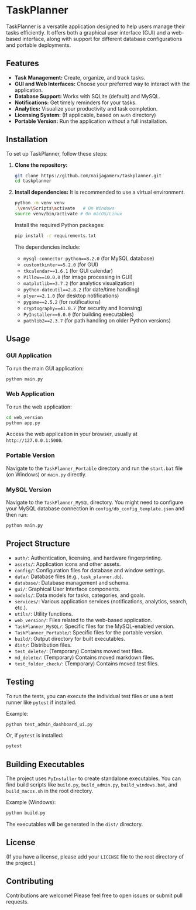 # TaskPlanner

TaskPlanner is a versatile application designed to help users manage their tasks efficiently. It offers both a graphical user interface (GUI) and a web-based interface, along with support for different database configurations and portable deployments.

## Features

*   **Task Management:** Create, organize, and track tasks.
*   **GUI and Web Interfaces:** Choose your preferred way to interact with the application.
*   **Database Support:** Works with SQLite (default) and MySQL.
*   **Notifications:** Get timely reminders for your tasks.
*   **Analytics:** Visualize your productivity and task completion.
*   **Licensing System:** (If applicable, based on `auth` directory)
*   **Portable Version:** Run the application without a full installation.

## Installation

To set up TaskPlanner, follow these steps:

1.  **Clone the repository:**
    ```bash
    git clone https://github.com/naijagamerx/taskplanner.git
    cd taskplanner
    ```

2.  **Install dependencies:**
    It is recommended to use a virtual environment.
    ```bash
    python -m venv venv
    .\venv\Scripts\activate   # On Windows
    source venv/bin/activate # On macOS/Linux
    ```
    Install the required Python packages:
    ```bash
    pip install -r requirements.txt
    ```
    The dependencies include:
    *   `mysql-connector-python==8.2.0` (for MySQL database)
    *   `customtkinter==5.2.0` (for GUI)
    *   `tkcalendar==1.6.1` (for GUI calendar)
    *   `Pillow==10.0.0` (for image processing in GUI)
    *   `matplotlib==3.7.2` (for analytics visualization)
    *   `python-dateutil==2.8.2` (for date/time handling)
    *   `plyer==2.1.0` (for desktop notifications)
    *   `pygame==2.5.2` (for notifications)
    *   `cryptography==41.0.7` (for security and licensing)
    *   `PyInstaller==6.0.0` (for building executables)
    *   `pathlib2==2.3.7` (for path handling on older Python versions)

## Usage

### GUI Application

To run the main GUI application:

```bash
python main.py
```

### Web Application

To run the web application:

```bash
cd web_version
python app.py
```
Access the web application in your browser, usually at `http://127.0.0.1:5000`.

### Portable Version

Navigate to the `TaskPlanner_Portable` directory and run the `start.bat` file (on Windows) or `main.py` directly.

### MySQL Version

Navigate to the `TaskPlanner_MySQL` directory. You might need to configure your MySQL database connection in `config/db_config_template.json` and then run:

```bash
python main.py
```

## Project Structure

*   `auth/`: Authentication, licensing, and hardware fingerprinting.
*   `assets/`: Application icons and other assets.
*   `config/`: Configuration files for database and window settings.
*   `data/`: Database files (e.g., `task_planner.db`).
*   `database/`: Database management and schema.
*   `gui/`: Graphical User Interface components.
*   `models/`: Data models for tasks, categories, and goals.
*   `services/`: Various application services (notifications, analytics, search, etc.).
*   `utils/`: Utility functions.
*   `web_version/`: Files related to the web-based application.
*   `TaskPlanner_MySQL/`: Specific files for the MySQL-enabled version.
*   `TaskPlanner_Portable/`: Specific files for the portable version.
*   `build/`: Output directory for built executables.
*   `dist/`: Distribution files.
*   `test_delete/`: (Temporary) Contains moved test files.
*   `md_delete/`: (Temporary) Contains moved markdown files.
*   `test_folder_check/`: (Temporary) Contains moved test files.

## Testing

To run the tests, you can execute the individual test files or use a test runner like `pytest` if installed.

Example:
```bash
python test_admin_dashboard_ui.py
```
Or, if `pytest` is installed:
```bash
pytest
```

## Building Executables

The project uses `PyInstaller` to create standalone executables. You can find build scripts like `build.py`, `build_admin.py`, `build_windows.bat`, and `build_macos.sh` in the root directory.

Example (Windows):
```bash
python build.py
```
The executables will be generated in the `dist/` directory.

## License

(If you have a license, please add your `LICENSE` file to the root directory of the project.)

## Contributing

Contributions are welcome! Please feel free to open issues or submit pull requests.